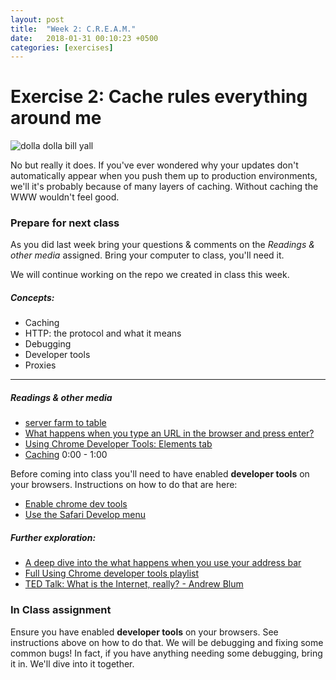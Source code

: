 ```yaml
---
layout: post
title:  "Week 2: C.R.E.A.M."
date:   2018-01-31 00:10:23 +0500
categories: [exercises]
---
```


# Exercise 2:  Cache rules everything around me

![dolla dolla bill yall](https://media.giphy.com/media/xT39CVqhrKBa3RAufm/giphy.gif)

No but really it does. If you've ever wondered why your updates don't automatically appear when you push them up to production environments, we'll it's probably because of many layers of caching. Without caching the WWW wouldn't feel good.

### Prepare for next class
As you did last week bring your questions & comments on the *Readings & other media* assigned. Bring your computer to class, you'll need it.

We will continue working on the repo we created in class this week.

##### Concepts:
- Caching
- HTTP: the protocol and what it means
- Debugging
- Developer tools
- Proxies

---

##### Readings & other media
- [server farm to table](https://jenna.is/slides/server-farm-to-table-annotated.pdf) 
- [What happens when you type an URL in the browser and press enter?](https://medium.com/@maneesha.wijesinghe1/what-happens-when-you-type-an-url-in-the-browser-and-press-enter-bb0aa2449c1a)
- [Using Chrome Developer Tools: Elements tab](https://youtu.be/nV9PLPFTnkE) 
- [Caching](https://www.youtube.com/watch?v=5ErtWQRbMJg) 0:00 - 1:00

Before coming into class you'll need to have enabled **developer tools** on your browsers. Instructions on how to do that are here:

- [Enable chrome dev tools](https://www.laptopmag.com/articles/enable-chrome-os-developer-mode-try-new-features) 
- [Use the Safari Develop menu](https://support.apple.com/guide/safari/use-the-safari-develop-menu-sfri20948/mac) 

##### Further exploration:
- [A deep dive into the what happens when you use your address bar](https://github.com/alex/what-happens-when)
- [Full Using Chrome developer tools playlist](https://www.youtube.com/watch?v=nV9PLPFTnkE&list=PLfdtiltiRHWEQ6wtGVC57qrlRtQPyylya)
- [TED Talk: What is the Internet, really? - Andrew Blum](https://www.youtube.com/watch?v=XE_FPEFpHt4)

### In Class assignment

Ensure you have enabled **developer tools** on your browsers. See instructions above on how to do that. We will be debugging and fixing some common bugs! In fact, if you have anything needing some debugging, bring it in. We'll dive into it together.
